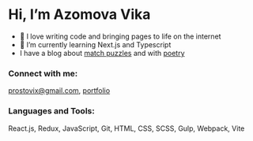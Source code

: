# Hi, I’m Azomova Vika

- 👀 I love writing code and bringing pages to life on the internet
- 🌱 I’m currently learning Next.js and Typescript
- I have a blog about [match puzzles](https://smarter.in.ua/) and with [poetry](https://prostovix.info)

### Connect with me:

prostovix@gmail.com, [portfolio](https://prostovix.info/portfolio/)

### Languages and Tools:

React.js, Redux, JavaScript, Git, HTML, CSS, SCSS, Gulp, Webpack, Vite

<!--
[![AzVka GitHub stats](https://github-readme-stats.vercel.app/api?username=azvika)
-->


